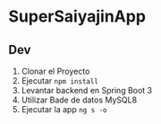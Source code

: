 # SuperSaiyajinApp

## Dev

1. Clonar el Proyecto
2. Ejecutar ``` npm install ```
3. Levantar backend en Spring Boot 3 
4. Utilizar  Bade de datos  MySQL8
6. Ejecutar la app ``` ng s -o ```